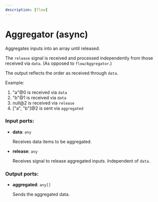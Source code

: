 ```yaml
---
description: [flow]
---
```


# Aggregator (async)

Aggregates inputs into an array until released.

The `release` signal is received and processed independently from those received via `data`. (As opposed to `flow/Aggregator`.)

The output reflects the order as received through `data`. 

Example:
1. "a"@0 is received via `data`
2. "b"@1 is received via `data`
3. null@2 is received via `release`
5. ["a", "b"]@2 is sent via `aggregated`

### Input ports:

* __data__: ` any `

    Receives data items to be aggregated.


* __release__: ` any `

    Receives signal to release aggregated inputs. Independent of `data`.

### Output ports:

* __aggregated__: ` any[] `

    Sends the aggregated data.

